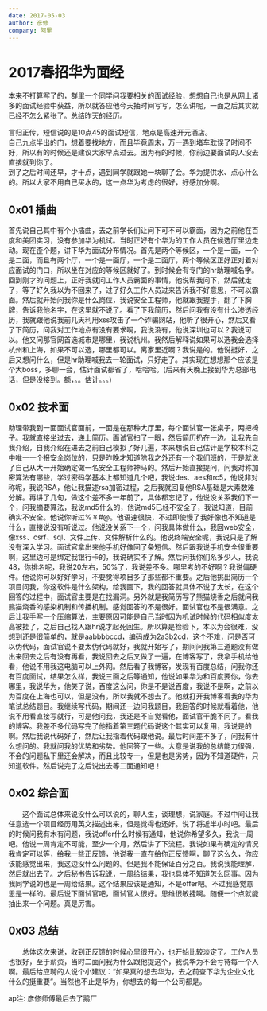 ```yaml
---
date: 2017-05-03
author: 彦修
company: 阿里
---
```


# 2017春招华为面经


本来不打算写了的，群里一个同学问我要相关的面试经验，想想自己也是从网上诸多的面试经验中获益，所以就答应他今天抽时间写写，怎么讲呢，一面之后其实就已经不怎么紧张了。总结昨天的经历。

言归正传，短信说的是10点45的面试短信，地点是高速开元酒店。  
自己九点半出的门，想着要找地方，而且毕竟周末，万一遇到堵车耽误了时间不好，所以有的时候还是建议大家早点过去。因为有的时候，你前边要面试的人没去直接就到你了。  
到了之后时间还早，才十点，遇到同学就跟她一块聊了会。华为提供水、点心什么的。所以大家不用自己买水的，这一点华为考虑的很好，好感加分啊。

## 0x01 插曲

首先说自己其中有个小插曲，去之前学长们让问下可不可以霸面，因为之前他在百度和美团实习，没有参加华为机试。当时正好有个华为的工作人员在候选厅里边走动。现在歪个题，讲下华为面试分布情况。首先是两个等候区，一个是一面，一个是二面，而且有两个厅，一个是一面厅，一个是二面厅，两个等候区正好正对着对应面试的门口，所以坐在对应的等候区就好了。到时候会有专门的hr助理喊名字。回到刚才的问题上，正好我就问工作人员霸面的事情，他说帮我问下，然后就走了，等了好久我以为不回来了，过了好久工作人员过来告诉我不好意思，不可以霸面。然后就开始问我你是什么岗位，我说安全工程师，他就跟我握手，翻了下胸牌，告诉我他名字，在这里就不说了。看了下我简历，然后问我有没有什么渗透经历，我就跟他说我前几天利用xss攻击了一个诈骗网站，他听了很开心，然后又看了下简历，问我对工作地点有没有要求啊，我说没有，他说深圳也可以？我说可以。他又问那官网首选城市是哪里，我说杭州。我然后解释说如果可以选我会选择杭州和上海，如果不可以选，哪里都可以。离家里近啊？我说是的。他说挺好，之后又想问什么，但是hr助理喊我去一轮面试，只好走了。其实现在想想那个应该是个大boss，多聊一会，估计面试都省了，哈哈哈。(后来有天晚上接到华为总部电话，但是没接到。额，。。估计。。。)

## 0x02 技术面

助理带我到一面面试官面前，一面是在那种大厅里，每个面试官一张桌子，两把椅子。我就直接坐过去，递上简历。面试官扫了一眼，然后简历扔在一边。让我先自我介绍，自我介绍在进去之前自己模拟了好几遍，本来想说自己估计是学校本科之中唯一一个报安全岗位的，只是昨晚才知道除我之外还有一个我们班的，于是就说了自己从大一开始确定做一名安全工程师神马的。然后开始直接提问，问我对称加密算法有哪些，学过密码学基本上都知道几个吧，我说des、aes和rc5，他说非对称呢，我说RSA，他让我描述rsa加密过程，之后我就回复他RSA基础是大素数难分解。再讲了几句，做这个差不多一年前了，具体都忘记了，他说没关系我们下一个，问我摘要算法，我说md5什么的，他说md5已经不安全了，我说知道，目前确实不安全。他说你听过%￥#@。他语速很快，不过即使慢了我好像也不知道是什么，直接说没有听说过。他说没关系下一个，问我具体做什么，我回web安全，像xss、csrf、sql、文件上传、文件解析什么的。他说终端安全呢，我说只是了解没有深入学习。面试官拿出来他手机好像回了条短信。然后跟我说手机安全很重要啊，这里边可是绑定我银行卡的，我说确实不了解。然后问我你们系多少人，我说48，你排名呢，我说20左右，50%了，我说差不多。哪里考的不好啊？我说偏硬件。他说你可以好好学习，不要觉得项目多了那些都不重要。之后他挑出简历一个项目问我，你这软件是什么架构，给我画下，我的回答就具体不说了太长，在这个回答的过程中，面试官主要是在找漏洞。另外就是我简历写了熊猫烧香之后就问我熊猫烧香的感染机制和传播机制。感觉回答的不是很好。面试官也不是很满意。之后让我手写一个压缩算法，主要原因可能是自己当时因为机试时候的代码相似度太高被挂了，之后自己找人跟hr说才起死回生。所以算是检验下，本以为会很难，没想到还是很简单的，就是aabbbbccd，编码成为2a3b2cd，这个不难，问是否可以伪代码，面试官说不要太伪代码就好，我就开始写了，期间问我第三道题没有做出来回去之后有没有再看，我说回去之后又做了一遍，在博客写了，我拿手机给他看，他说不用我这电脑可以上外网。然后看了我博客，发现有百度总结，问我你还有百度面试，结果怎么样，我说三面之后等通知，他说如果华为和百度要你，你去哪里，我说华为，他笑了说，百度这么问，你是不是说百度，我说不是啊，之前以为百度在上海也可以，但是没有，所以我就不想去了。他就打开我博客看我的华为笔试总结题目。我继续写代码，期间还一边问我题目，我回答的时候就看着他，他说不用看直接写就行，可是他问我，我还是不自觉看他，面试官干脆不问了。看我的博客。我差不多代码写完了他指着第三题代码说这个其实可以复用，我说是的啊。然后我说代码好了，然后让我指着代码跟他说。最后时间差不多了，问我有什么想问的。我就问我的优势和劣势。他回答了一些。大意是说我的总结能力很强，不会的问题私下里还会解决，而且比较专一，但是也是劣势，因为不知道硬件，只知道软件。然后说完了之后说出去等二面通知吧！

## 0x02 综合面

　　这个面试总体来说没什么可以说的，聊人生，谈理想，说家庭。不过中间让我任意选一个项目经历用英文描述出来，但是觉得也还好。说了将近半小时吧。最后的时候问我有木有问题，我说offer什么时候有通知，他说你希望多久，我说一周吧。他说一周肯定不可能，至少一个月，然后讲了下流程。我说如果有确定的情况我肯定可以等，给我一些正反馈，他说我一直在给你正反馈啊，聊了这么久，你应该能感觉出来，我这边没什么问题的。但是我不能保证百分之百。我说我能理解，然后就出去了。之后秘书告诉我说，一周给结果，我也具体不知道怎么回事。因为我同学说的也是一周给结果。这个结果应该是通知，不是offer吧。不过我感觉意思是一样的。最后说下面试官吧，面试官人很好。思维很敏捷啊。随便一个点就能抽出来一个问题。真是厉害。

## 0x03 总结

　　总体这次来说，收到正反馈的时候心里很开心，也开始比较淡定了。工作人员也很好，至于薪资，当时二面问我为什么跟他提这个，我说华为不会亏待每一个人啊。最后给应聘的人说个小建议：“如果真的想去华为，去之前查下华为企业文化什么的挺重要”。当然也不止是华为，你想去的每一个公司都是。



ap注: 彦修师傅最后去了鹅厂
